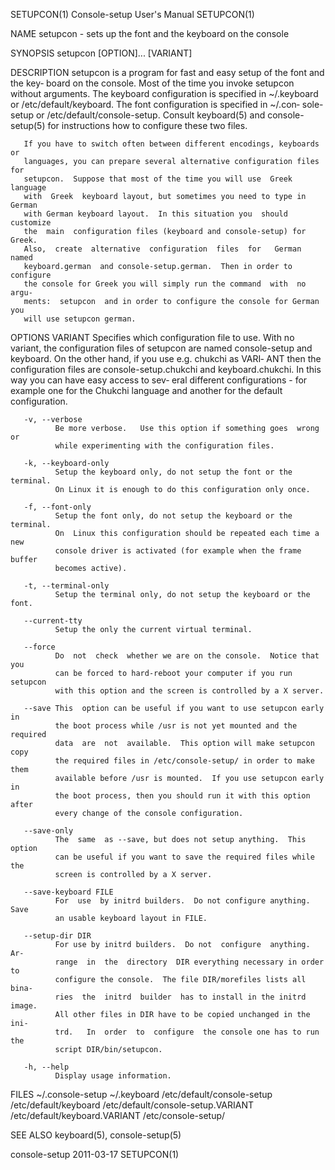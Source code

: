 SETUPCON(1)              Console-setup User's Manual              SETUPCON(1)

NAME
       setupcon - sets up the font and the keyboard on the console

SYNOPSIS
       setupcon [OPTION]... [VARIANT]

DESCRIPTION
       setupcon is a program for fast and easy setup of the font and the key‐
       board on the console.  Most of the time you  invoke  setupcon  without
       arguments.   The keyboard configuration is specified in ~/.keyboard or
       /etc/default/keyboard.  The font configuration is specified in ~/.con‐
       sole-setup  or  /etc/default/console-setup.   Consult  keyboard(5) and
       console-setup(5) for instructions how to configure these two files.

       If you have to switch often between different encodings, keyboards  or
       languages, you can prepare several alternative configuration files for
       setupcon.  Suppose that most of the time you will use  Greek  language
       with  Greek  keyboard layout, but sometimes you need to type in German
       with German keyboard layout.  In this situation you  should  customize
       the  main  configuration files (keyboard and console-setup) for Greek.
       Also,  create  alternative  configuration  files  for   German   named
       keyboard.german  and console-setup.german.  Then in order to configure
       the console for Greek you will simply run the command  with  no  argu‐
       ments:  setupcon  and in order to configure the console for German you
       will use setupcon german.

OPTIONS
       VARIANT
              Specifies which configuration file to use.   With  no  variant,
              the configuration files of setupcon are named console-setup and
              keyboard.  On the other hand, if you use e.g.  chukchi as VARI‐
              ANT  then the configuration files are console-setup.chukchi and
              keyboard.chukchi.  In this way you can have easy access to sev‐
              eral different configurations - for example one for the Chukchi
              language and another for the default configuration.

       -v, --verbose
              Be more verbose.   Use this option if something goes  wrong  or
              while experimenting with the configuration files.

       -k, --keyboard-only
              Setup the keyboard only, do not setup the font or the terminal.
              On Linux it is enough to do this configuration only once.

       -f, --font-only
              Setup the font only, do not setup the keyboard or the terminal.
              On  Linux this configuration should be repeated each time a new
              console driver is activated (for example when the frame  buffer
              becomes active).

       -t, --terminal-only
              Setup the terminal only, do not setup the keyboard or the font.

       --current-tty
              Setup the only the current virtual terminal.

       --force
              Do  not  check  whether we are on the console.  Notice that you
              can be forced to hard-reboot your computer if you run  setupcon
              with this option and the screen is controlled by a X server.

       --save This  option can be useful if you want to use setupcon early in
              the boot process while /usr is not yet mounted and the required
              data  are  not  available.  This option will make setupcon copy
              the required files in /etc/console-setup/ in order to make them
              available before /usr is mounted.  If you use setupcon early in
              the boot process, then you should run it with this option after
              every change of the console configuration.

       --save-only
              The  same  as --save, but does not setup anything.  This option
              can be useful if you want to save the required files while  the
              screen is controlled by a X server.

       --save-keyboard FILE
              For  use  by initrd builders.  Do not configure anything.  Save
              an usable keyboard layout in FILE.

       --setup-dir DIR
              For use by initrd builders.  Do not  configure  anything.   Ar‐
              range  in  the  directory  DIR everything necessary in order to
              configure the console.  The file DIR/morefiles lists all  bina‐
              ries  the  initrd  builder  has to install in the initrd image.
              All other files in DIR have to be copied unchanged in the  ini‐
              trd.   In  order  to  configure  the console one has to run the
              script DIR/bin/setupcon.

       -h, --help
              Display usage information.

FILES
       ~/.console-setup
       ~/.keyboard
       /etc/default/console-setup
       /etc/default/keyboard
       /etc/default/console-setup.VARIANT
       /etc/default/keyboard.VARIANT
       /etc/console-setup/

SEE ALSO
       keyboard(5), console-setup(5)

console-setup                     2011-03-17                      SETUPCON(1)
